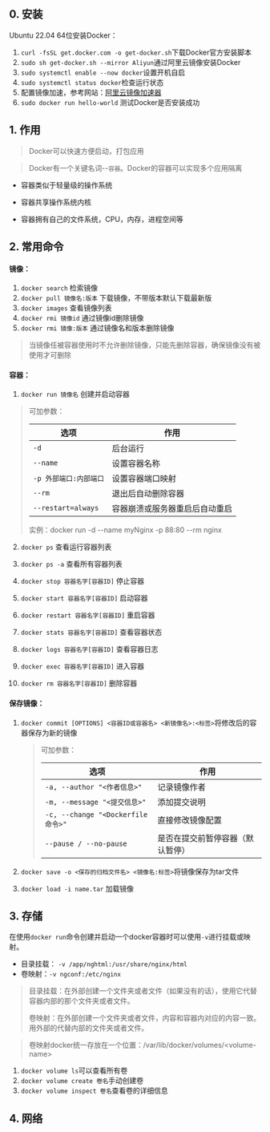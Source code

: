 ## 0. 安装

Ubuntu 22.04 64位安装Docker：

1. `curl -fsSL get.docker.com -o get-docker.sh`下载Docker官方安装脚本
2. `sudo sh get-docker.sh --mirror Aliyun`通过阿里云镜像安装Docker
3. `sudo systemctl enable --now docker`设置开机自启
4. `sudo systemctl status docker`检查运行状态
5. 配置镜像加速，参考网站：[阿里云镜像加速器](https://cr.console.aliyun.com/cn-hangzhou/instances/mirrors)
6. `sudo docker run hello-world` 测试Docker是否安装成功





## 1. 作用

> Docker可以快速方便启动，打包应用

> Docker有一个关键名词--`容器`。Docker的容器可以实现多个应用隔离

- 容器类似于轻量级的操作系统

- 容器共享操作系统内核

- 容器拥有自己的文件系统，CPU，内存，进程空间等





## 2. 常用命令

#### 镜像：

1. `docker search` 检索镜像
2. `docker pull 镜像名:版本` 下载镜像，不带版本默认下载最新版
3. `docker images` 查看镜像列表
4. `docker rmi 镜像id` 通过镜像id删除镜像
5. `docker rmi 镜像:版本` 通过镜像名和版本删除镜像

> 当镜像任被容器使用时不允许删除镜像，只能先删除容器，确保镜像没有被使用才可删除



#### 容器：

1. `docker run 镜像名`  创建并启动容器

> 可加参数：
>
> | 选项                   | 作用                           |
> | ---------------------- | ------------------------------ |
> | `-d`                   | 后台运行                       |
> | `--name`               | 设置容器名称                   |
> | `-p 外部端口:内部端口` | 设置容器端口映射               |
> | `--rm`                 | 退出后自动删除容器             |
> | `--restart=always`     | 容器崩溃或服务器重启后自动重启 |
>
>
> 实例：docker run -d --name myNginx -p 88:80 --rm nginx

2. `docker ps` 查看运行容器列表

3. `docker ps -a` 查看所有容器列表

4. `docker stop 容器名字[容器ID]` 停止容器
5. `docker start 容器名字[容器ID]`  启动容器
6. `docker restart 容器名字[容器ID]` 重启容器
7. `docker stats 容器名字[容器ID]` 查看容器状态
8.  `docker logs 容器名字[容器ID]` 查看容器日志
9. `docker exec 容器名字[容器ID]` 进入容器
10. `docker rm 容器名字[容器ID]` 删除容器



#### 保存镜像：

1. `docker commit [OPTIONS] <容器ID或容器名> <新镜像名>:<标签>`将修改后的容器保存为新的镜像

   > 可加参数：
   >
   > | 选项                              | 作用                             |
   > | --------------------------------- | -------------------------------- |
   > | `-a, --author "<作者信息>"`       | 记录镜像作者                     |
   > | `-m, --message "<提交信息>"`      | 添加提交说明                     |
   > | `-c, --change "<Dockerfile命令>"` | 直接修改镜像配置                 |
   > | `--pause / --no-pause`            | 是否在提交前暂停容器（默认暂停） |

2. `docker save -o <保存的归档文件名> <镜像名:标签>`将镜像保存为tar文件

3. `docker load -i name.tar` 加载镜像



## 3. 存储

在使用`docker run`命令创建并启动一个docker容器时可以使用`-v`进行挂载或映射。

- 目录挂载： `-v /app/nghtml:/usr/share/nginx/html`
- 卷映射：`-v ngconf:/etc/nginx`

> 目录挂载：在外部创建一个文件夹或者文件（如果没有的话），使用它代替容器内部的那个文件夹或者文件。
>
> 卷映射：在外部创建一个文件夹或者文件，内容和容器内对应的内容一致。用外部的代替内部的文件夹或者文件。

> 卷映射docker统一存放在一个位置：/var/lib/docker/volumes/<volume-name\>

1. `docker volume ls`可以查看所有卷
2. `docker volume create 卷名`手动创建卷
3. `docker volume inspect 卷名`查看卷的详细信息



## 4. 网络






